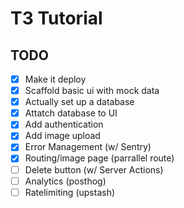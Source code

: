 # T3 Tutorial

## TODO

- [x] Make it deploy
- [x] Scaffold basic ui with mock data
- [x] Actually set up a database
- [x] Attatch database to UI
- [x] Add authentication
- [x] Add image upload
- [x] Error Management (w/ Sentry)
- [x] Routing/image page (parrallel route)
- [ ] Delete button (w/ Server Actions)
- [ ] Analytics (posthog)
- [ ] Ratelimiting (upstash)
